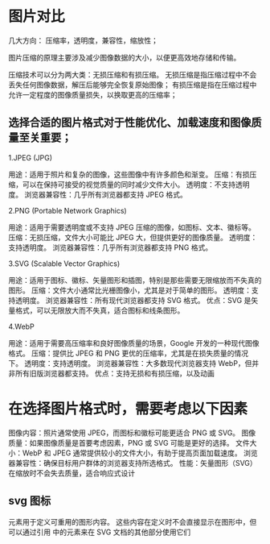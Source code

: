 # 图片对比

几大方向： 压缩率，透明度，兼容性，缩放性；

图片压缩的原理主要涉及减少图像数据的大小，以便更高效地存储和传输。

压缩技术可以分为两大类：无损压缩和有损压缩。
无损压缩是指压缩过程中不会丢失任何图像数据，解压后能够完全恢复原始图像；
有损压缩是指在压缩过程中允许一定程度的图像质量损失，以换取更高的压缩率；

## 选择合适的图片格式对于性能优化、加载速度和图像质量至关重要；

1.JPEG (JPG)

用途：适用于照片和复杂的图像，这些图像中有许多颜色和渐变。
压缩：有损压缩，可以在保持可接受的视觉质量的同时减少文件大小。
透明度：不支持透明度。
浏览器兼容性：几乎所有浏览器都支持 JPEG 格式。

2.PNG (Portable Network Graphics)

用途：适用于需要透明度或不支持 JPEG 压缩的图像，如图标、文本、徽标等。
压缩：无损压缩，文件大小可能比 JPEG 大，但提供更好的图像质量。
透明度：支持透明度。
浏览器兼容性：几乎所有浏览器都支持 PNG 格式。

3.SVG (Scalable Vector Graphics)

用途：适用于图标、徽标、矢量图形和插图，特别是那些需要无限缩放而不失真的图形。
压缩：文件大小通常比光栅图像小，尤其是对于简单的图形。
透明度：支持透明度。
浏览器兼容性：所有现代浏览器都支持 SVG 格式。
优点：SVG 是矢量格式，可以无限放大而不失真，适合图标和线条图形。

4.WebP

用途：适用于需要高压缩率和良好图像质量的场景，Google 开发的一种现代图像格式。
压缩：提供比 JPEG 和 PNG 更优的压缩率，尤其是在损失质量的情况下。
透明度：支持透明度。
浏览器兼容性：大多数现代浏览器支持 WebP，但并非所有旧版浏览器都支持。
优点：支持无损和有损压缩，以及动画

# 在选择图片格式时，需要考虑以下因素

图像内容：照片通常使用 JPEG，而图标和徽标可能更适合 PNG 或 SVG。
图像质量：如果图像质量是首要考虑因素，PNG 或 SVG 可能是更好的选择。
文件大小：WebP 和 JPEG 通常提供较小的文件大小，有助于提高页面加载速度。
浏览器兼容性：确保目标用户群体的浏览器支持所选格式。
性能：矢量图形（SVG）在缩放时不会失去质量，适合响应式设计

## svg 图标

<defs> 元素用于定义可重用的图形内容。
这些内容在定义时不会直接显示在图形中，但可以通过引用 <defs> 中的元素来在 SVG 文档的其他部分使用它们
